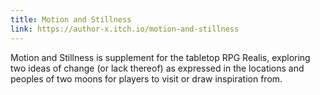 ```yaml
---
title: Motion and Stillness
link: https://author-x.itch.io/motion-and-stillness
---
```

Motion and Stillness is supplement for the tabletop RPG Realis, exploring two ideas of change (or lack thereof) as expressed in the locations and peoples of two moons for players to visit or draw inspiration from.